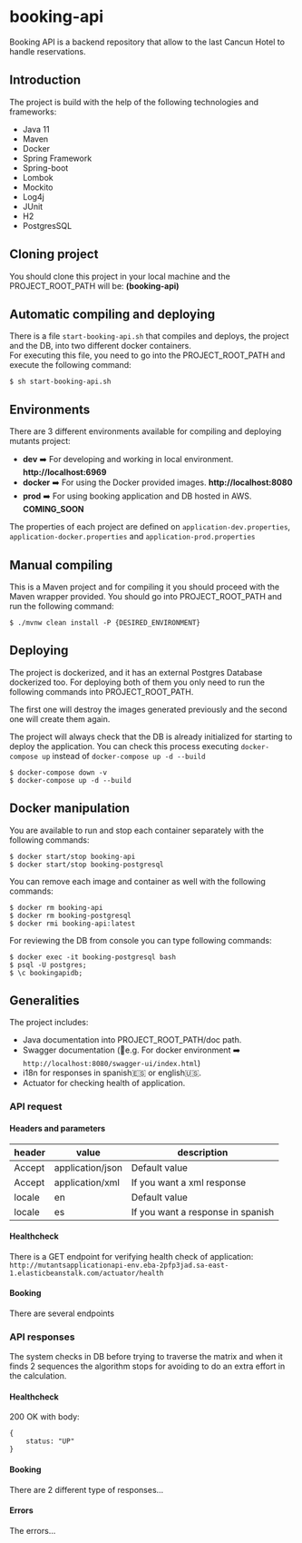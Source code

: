 # booking-api
Booking API is a backend repository that allow to the last Cancun Hotel to handle reservations.

## Introduction
The project is build with the help of the following technologies and frameworks:
* Java 11
* Maven
* Docker
* Spring Framework
* Spring-boot
* Lombok
* Mockito
* Log4j
* JUnit
* H2
* PostgresSQL

## Cloning project
You should clone this project in your local machine and the PROJECT_ROOT_PATH will be: **(booking-api)**

## Automatic compiling and deploying
There is a file `start-booking-api.sh` that compiles and deploys, the project and the DB, into two different docker containers.<br/>
For executing this file, you need to go into the PROJECT_ROOT_PATH and execute the following command:
```
$ sh start-booking-api.sh
```

## Environments
There are 3 different environments available for compiling and deploying mutants project:

- **dev** :arrow_right: For developing and working in local environment. **http://localhost:6969**
- **docker** :arrow_right: For using the Docker provided images. **http://localhost:8080**
- **prod** :arrow_right: For using booking application and DB hosted in AWS. **COMING_SOON**

The properties of each project are defined on `application-dev.properties`, `application-docker.properties` and `application-prod.properties`

## Manual compiling
This is a Maven project and for compiling it you should proceed with the Maven wrapper provided. You should go into PROJECT_ROOT_PATH and run the following command:
```
$ ./mvnw clean install -P {DESIRED_ENVIRONMENT}
```

## Deploying
The project is dockerized, and it has an external Postgres Database dockerized too. For deploying both of them you only need to run the following commands into PROJECT_ROOT_PATH.

The first one will destroy the images generated previously and the second one will create them again.

The project will always check that the DB is already initialized for starting to deploy the application. You can check this process executing `docker-compose up` instead of `docker-compose up -d --build`
```
$ docker-compose down -v
$ docker-compose up -d --build
```

## Docker manipulation
You are available to run and stop each container separately with the following commands:
```
$ docker start/stop booking-api
$ docker start/stop booking-postgresql
```
You can remove each image and container as well with the following commands:
```
$ docker rm booking-api
$ docker rm booking-postgresql
$ docker rmi booking-api:latest
```
For reviewing the DB from console you can type following commands:
```
$ docker exec -it booking-postgresql bash
$ psql -U postgres;
$ \c bookingapidb;
```

## Generalities
The project includes:

- Java documentation into PROJECT_ROOT_PATH/doc path.
- Swagger documentation (:round_pushpin:e.g. For docker environment :arrow_right: `http://localhost:8080/swagger-ui/index.html`)
- i18n for responses in spanish:es: or english:us:.
- Actuator for checking health of application.

### API request
#### Headers and parameters
| header  | value | description |
| ------------- | ------------- | ------------- |
| Accept  | application/json  | Default value  |
| Accept  | application/xml  | If you want a xml response  |
| locale  | en  | Default value  |
| locale  | es  | If you want a response in spanish  |

#### Healthcheck
There is a GET endpoint for verifying health check of application: `http://mutantsapplicationapi-env.eba-2pfp3jad.sa-east-1.elasticbeanstalk.com/actuator/health`

#### Booking
There are several endpoints

### API responses
The system checks in DB before trying to traverse the matrix and when it finds 2 sequences the algorithm stops for avoiding to do an extra effort in the calculation.

#### Healthcheck
200 OK with body:
```
{
    status: "UP"
}
```

#### Booking
There are 2 different type of responses...


#### Errors
The errors...